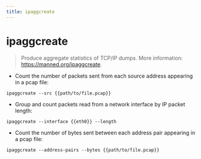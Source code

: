 ```yaml
---
title: ipaggcreate
---
```

# ipaggcreate

> Produce aggregate statistics of TCP/IP dumps.
> More information: <https://manned.org/ipaggcreate>.

- Count the number of packets sent from each source address appearing in a pcap file:

`ipaggcreate --src {{path/to/file.pcap}}`

- Group and count packets read from a network interface by IP packet length:

`ipaggcreate --interface {{eth0}} --length`

- Count the number of bytes sent between each address pair appearing in a pcap file:

`ipaggcreate --address-pairs --bytes {{path/to/file.pcap}}`
